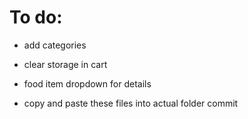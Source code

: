 # To do:

- add categories

- clear storage in cart

- food item dropdown for details
- copy and paste these files into actual folder commit
